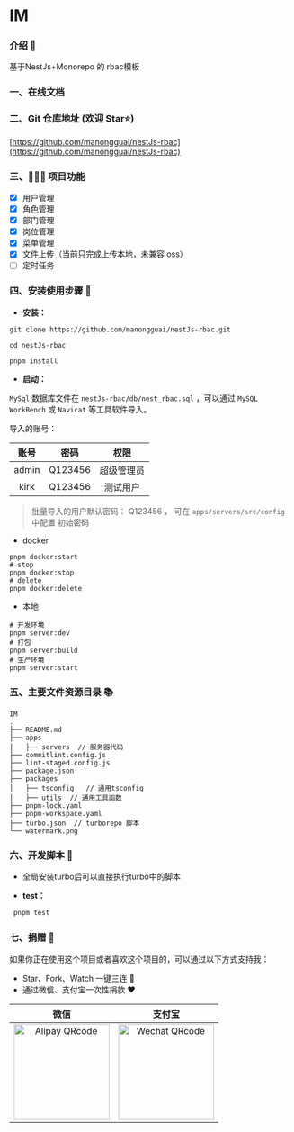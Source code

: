 # IM

### 介绍 📖

基于NestJs+Monorepo 的 rbac模板

### 一、在线文档

### 二、Git 仓库地址 (欢迎 Star⭐)

[https://github.com/manongguai/nestJs-rbac](https://github.com/manongguai/nestJs-rbac)

### 三、🔨🔨🔨 项目功能

- [x] 用户管理
- [x] 角色管理
- [x] 部门管理
- [x] 岗位管理
- [x] 菜单管理
- [x] 文件上传（当前只完成上传本地，未兼容 oss）
- [ ] 定时任务

### 四、安装使用步骤 📑

- **安装：**

```shell
git clone https://github.com/manongguai/nestJs-rbac.git

cd nestJs-rbac

pnpm install
```

- **启动：**

`MySql` 数据库文件在 `nestJs-rbac/db/nest_rbac.sql` ，可以通过 `MySQL WorkBench` 或 `Navicat` 等工具软件导入。

导入的账号：

| 账号  |  密码   |    权限    |
| :---: | :-----: | :--------: |
| admin | Q123456 | 超级管理员 |
| kirk  | Q123456 |  测试用户  |

> 批量导入的用户默认密码： Q123456 ， 可在 `apps/servers/src/config` 中配置 初始密码

- docker

```shell
pnpm docker:start
# stop
pnpm docker:stop
# delete
pnpm docker:delete

```

- 本地

```shell
# 开发环境
pnpm server:dev
# 打包
pnpm server:build
# 生产环境
pnpm server:start

```

### 五、主要文件资源目录 📚

```text
IM
.
├── README.md
├── apps
│   ├── servers  // 服务器代码
├── commitlint.config.js
├── lint-staged.config.js
├── package.json
├── packages
│   ├── tsconfig   // 通用tsconfig
│   ├── utils  // 通用工具函数
├── pnpm-lock.yaml
├── pnpm-workspace.yaml
├── turbo.json  // turborepo 脚本
└── watermark.png
```

### 六、开发脚本 🧩

- 全局安装turbo后可以直接执行turbo中的脚本

- **test：**

```javascript
 pnpm test
```

### 七、捐赠 🍵

如果你正在使用这个项目或者喜欢这个项目的，可以通过以下方式支持我：

- Star、Fork、Watch 一键三连 🚀
- 通过微信、支付宝一次性捐款 ❤

|                                        微信                                        |                                        支付宝                                        |
| :--------------------------------------------------------------------------------: | :----------------------------------------------------------------------------------: |
| <img src="http://admin.kirk.wang/images/weixin.png" alt="Alipay QRcode" width=170> | <img src="http://admin.kirk.wang/images/zhifubao.png" alt="Wechat QRcode" width=170> |
